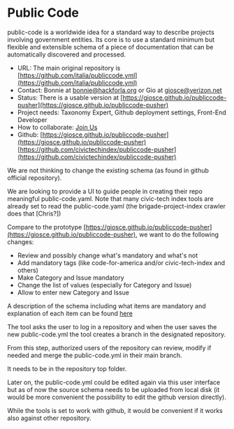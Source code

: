 # Public Code

public-code is a worldwide idea for a standard way to describe projects involving government entities. 
Its core is to use a standard minimum but flexible and extensible schema of a piece of documentation 
that can be automatically discovered and processed.

- URL: The main original repository is [https://github.com/italia/publiccode.yml](https://github.com/italia/publiccode.yml)
- Contact: Bonnie at bonnie@hackforla.org or Gio at giosce@verizon.net
- Status: There is a usable version at [https://giosce.github.io/publiccode-pusher](https://giosce.github.io/publiccode-pusher) 
- Project needs: Taxonomy Expert, Github deployment settings, Front-End Developer
- How to collaborate:  [Join Us](../#participate)
- Github: [https://giosce.github.io/publiccode-pusher](https://giosce.github.io/publiccode-pusher) 
[https://github.com/civictechindex/publiccode-pusher](https://github.com/civictechindex/publiccode-pusher)


We are not thinking to change the existing schema (as found in github official repository).

We are looking to provide a UI to guide people in creating their repo meaningful public-code.yaml. 
Note that many civic-tech index tools are already set to read the public-code.yaml (the brigade-project-index crawler does that [Chris?])

Compare to the prototype [https://giosce.github.io/publiccode-pusher](https://giosce.github.io/publiccode-pusher), we want to do the following changes:

- Review and possibly change what's mandatory and what's not
- Add mandatory tags (like code-for-america and/or civic-tech-index and others)
- Make Category and Issue mandatory
- Change the list of values (especially for Category and Issue)
- Allow to enter new Category and Issue

A description of the schema including what items are mandatory and explanation of each item can be found [here](https://github.com/giosce/publiccode-pusher/blob/master/schema/schema.core.rst)

The tool asks the user to log in a repository and when the user saves the new public-code.yml the tool creates a branch in the designated repository.

From this step, authorized users of the repository can review, modify if needed and merge the public-code.yml in their main branch.

It needs to be in the repository top folder.

Later on, the public-code.yml could be edited again via this user interface but as of now the source schema needs to be uploaded from local disk (it would be more convenient the possibility to edit the github version directly).

While the tools is set to work with github, it would be convenient if it works also against other repository.

